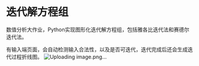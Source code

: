 # 迭代解方程组
数值分析大作业，Python实现图形化迭代解方程组，包括雅各比迭代法和赛德尔迭代法。


有输入端页面，会自动检测输入合法性，以及是否可迭代，迭代完成后还会生成迭代过程折线图。
![Uploading image.png…]()

